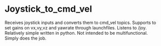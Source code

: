 # Joystick_to_cmd_vel
Receives joystick inputs and converts them to cmd_vel topics. Supports to set gains on vx,vy,vz and yawrate through launchfiles. Listens to /joy.
Relatively simple written in python. Not intended to be multifunctional. Simply does the job.
